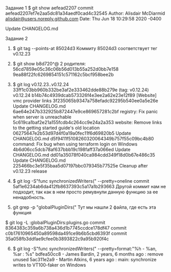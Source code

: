 Задание 1
$ git show aefead2207
commit aefead2207ef7e2aa5dc81a34aedf0cad4c32545
Author: Alisdair McDiarmid <alisdair@users.noreply.github.com>
Date:   Thu Jun 18 10:29:58 2020 -0400

   Update CHANGELOG.md

Задание 2
1. $ git tag --points-at 85024d3
Коммиту 85024d3 соответствует тег v0.12.23

2. $ git show b8d720^@
2 родителя: 56cd7859e05c36c06b56d013b55a252d0bb7e158  9ea88f22fc6269854151c571162c5bcf958bee2b

3. $ git log v0.12.23..v0.12.24
33ff1c03bb960b332be3af2e333462dde88b279e (tag: v0.12.24) v0.12.24
b14b74c4939dcab573326f4e3ee2a62e23e12f89 [Website] vmc provider links
3f235065b9347a758efadc92295b540ee0a5e26e Update CHANGELOG.md
6ae64e247b332925b872447e9ce869657281c2bf registry: Fix panic when server is unreachable
5c619ca1baf2e21a155fcdb4c264cc9e24a2a353 website: Remove links to the getting started guide's old location
06275647e2b53d97d4f0a19a0fec11f6d69820b5 Update CHANGELOG.md
d5f9411f5108260320064349b757f55c09bc4b80 command: Fix bug when using terraform login on Windows
4b6d06cc5dcb78af637bbb19c198faff37a066ed Update CHANGELOG.md
dd01a35078f040ca984cdd349f18d0b67e486c35 Update CHANGELOG.md
225466bc3e5f35baa5d07197bbc079345b77525e Cleanup after v0.12.23 release

4. $ git log -S"func synchronizedWriters(" --pretty=oneline
commit 5af1e6234ab6da412fb8637393c5a17a1b293663
Другой коммит нам не подходит, так как в нем просто ремувнули данную функцию за ее ненадобность.

5. git grep -p "globalPluginDirs("
Тут мы нашли 2 файла, где есть эта функция

$ git log -L :globalPluginDirs:plugins.go
commit 8364383c359a6b738a436d1b7745ccdce178df47
commit c0b17610965450a89598da491ce9b6b5cbd6393f
commit 35a058fb3ddfae9cfee0b3893822c9a95b920f4c

6. $ git log -S"func synchronizedWriters(" --pretty=format:"%h - %an, %ar : %s"
bdfea50cc8 - James Bardin, 2 years, 6 months ago : remove unused
5ac311e2a9 - Martin Atkins, 6 years ago : main: synchronize writes to VT100-faker on Windows
